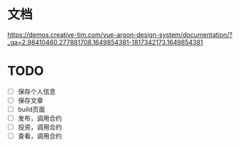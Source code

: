 # 文档

https://demos.creative-tim.com/vue-argon-design-system/documentation/?_ga=2.98410460.277881708.1649854381-1817342173.1649854381



# TODO

- [ ] 保存个人信息
- [ ] 保存文章
- [ ] build页面
- [ ] 发布，调用合约
- [ ] 投资，调用合约
- [ ] 查看，调用合约